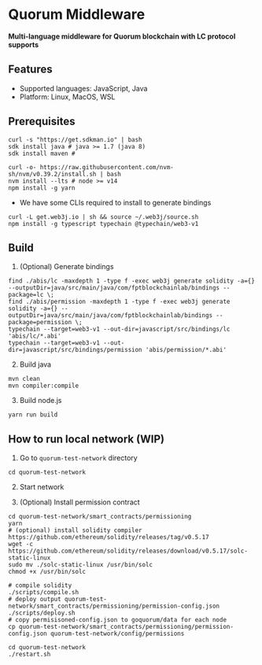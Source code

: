 # Quorum Middleware

**Multi-language middleware for Quorum blockchain with LC protocol supports**

## Features

- Supported languages: JavaScript, Java
- Platform: Linux, MacOS, WSL

## Prerequisites

```
curl -s "https://get.sdkman.io" | bash
sdk install java # java >= 1.7 (java 8)
sdk install maven #

curl -o- https://raw.githubusercontent.com/nvm-sh/nvm/v0.39.2/install.sh | bash
nvm install --lts # node >= v14
npm install -g yarn
```

- We have some CLIs required to install to generate bindings

```
curl -L get.web3j.io | sh && source ~/.web3j/source.sh
npm install -g typescript typechain @typechain/web3-v1
```

## Build

1. (Optional) Generate bindings

```
find ./abis/lc -maxdepth 1 -type f -exec web3j generate solidity -a={} --outputDir=java/src/main/java/com/fptblockchainlab/bindings --package=lc \;
find ./abis/permission -maxdepth 1 -type f -exec web3j generate solidity -a={} --outputDir=java/src/main/java/com/fptblockchainlab/bindings --package=permission \;
typechain --target=web3-v1 --out-dir=javascript/src/bindings/lc 'abis/lc/*.abi'
typechain --target=web3-v1 --out-dir=javascript/src/bindings/permission 'abis/permission/*.abi'
```

2. Build java

```
mvn clean
mvn compiler:compile
```

3. Build node.js

```
yarn run build
```

## How to run local network (WIP)

1. Go to `quorum-test-network` directory

```
cd quorum-test-network
```

2. Start network

3. (Optional) Install permission contract

```
cd quorum-test-network/smart_contracts/permissioning
yarn
# (optional) install solidity compiler https://github.com/ethereum/solidity/releases/tag/v0.5.17
wget -c https://github.com/ethereum/solidity/releases/download/v0.5.17/solc-static-linux
sudo mv ./solc-static-linux /usr/bin/solc
chmod +x /usr/bin/solc

# compile solidity
./scripts/compile.sh
# deploy output quorum-test-network/smart_contracts/permissioning/permission-config.json
./scripts/deploy.sh
# copy permisisoned-config.json to goquorum/data for each node
cp quorum-test-network/smart_contracts/permissioning/permission-config.json quorum-test-network/config/permissions

cd quorum-test-network
./restart.sh
```
